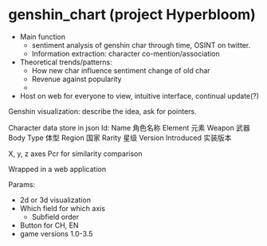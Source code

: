 # genshin_chart (project Hyperbloom)

* Main function
    * sentiment analysis of genshin char through time, OSINT on twitter. 
    * Information extraction: character co-mention/association
* Theoretical trends/patterns:
    * How new char influence sentiment change of old char
    * Revenue against popularity 
    * 
* Host on web for everyone to view, intuitive interface, continual update(?)


Genshin visualization: describe the idea, ask for pointers. 

Character data store in json 
Id: 
Name 角色名称
Element 元素
Weapon 武器
Body Type 体型
Region 国家
Rarity 星级
Version Introduced 实装版本

X, y, z axes 
Pcr for similarity comparison 

Wrapped in a web application

Params: 
* 2d or 3d visualization
* Which field for which axis 
    * Subfield order 
* Button for CH, EN
* game versions 1.0-3.5
